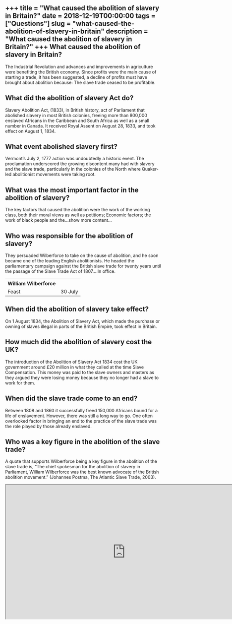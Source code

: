 +++
title = "What caused the abolition of slavery in Britain?"
date = 2018-12-19T00:00:00
tags = ["Questions"]
slug = "what-caused-the-abolition-of-slavery-in-britain"
description = "What caused the abolition of slavery in Britain?"
+++
What caused the abolition of slavery in Britain?
------------------------------------------------

The Industrial Revolution and advances and improvements in agriculture were benefiting the British economy. Since profits were the main cause of starting a trade, it has been suggested, a decline of profits must have brought about abolition because: The slave trade ceased to be profitable.

What did the abolition of slavery Act do?
-----------------------------------------

Slavery Abolition Act, (1833), in British history, act of Parliament that abolished slavery in most British colonies, freeing more than 800,000 enslaved Africans in the Caribbean and South Africa as well as a small number in Canada. It received Royal Assent on August 28, 1833, and took effect on August 1, 1834.

What event abolished slavery first?
-----------------------------------

Vermont’s July 2, 1777 action was undoubtedly a historic event. The proclamation underscored the growing discontent many had with slavery and the slave trade, particularly in the colonies of the North where Quaker-led abolitionist movements were taking root.

What was the most important factor in the abolition of slavery?
---------------------------------------------------------------

The key factors that caused the abolition were the work of the working class, both their moral views as well as petitions; Economic factors; the work of black people and the…show more content…

Who was responsible for the abolition of slavery?
-------------------------------------------------

They persuaded Wilberforce to take on the cause of abolition, and he soon became one of the leading English abolitionists. He headed the parliamentary campaign against the British slave trade for twenty years until the passage of the Slave Trade Act of 1807….In office.

<table><tr><th>William Wilberforce</th></tr><tr><td>Feast</td><td>30 July</td></tr></table>

When did the abolition of slavery take effect?
----------------------------------------------

On 1 August 1834, the Abolition of Slavery Act, which made the purchase or owning of slaves illegal in parts of the British Empire, took effect in Britain.

How much did the abolition of slavery cost the UK?
--------------------------------------------------

The introduction of the Abolition of Slavery Act 1834 cost the UK government around £20 million in what they called at the time Slave Compensation. This money was paid to the slave owners and masters as they argued they were losing money because they no longer had a slave to work for them.

When did the slave trade come to an end?
----------------------------------------

Between 1808 and 1860 it successfully freed 150,000 Africans bound for a life of enslavement. However, there was still a long way to go. One often overlooked factor in bringing an end to the practice of the slave trade was the role played by those already enslaved.

Who was a key figure in the abolition of the slave trade?
---------------------------------------------------------

A quote that supports Wilberforce being a key figure in the abolition of the slave trade is, “The chief spokesman for the abolition of slavery in Parliament, William Wilberforce was the best known advocate of the British abolition movement.” (Johannes Postma, The Atlantic Slave Trade, 2003).

<iframe allow="accelerometer; autoplay; clipboard-write; encrypted-media; gyroscope; picture-in-picture" allowfullscreen="" class="__youtube_prefs__  epyt-is-override  no-lazyload" data-no-lazy="1" data-origheight="433" data-origwidth="770" data-skipgform_ajax_framebjll="" height="433" id="_ytid_14285" loading="lazy" src="https://www.youtube.com/embed/HblWEryxxms?enablejsapi=1&autoplay=0&cc_load_policy=0&cc_lang_pref=&iv_load_policy=1&loop=0&modestbranding=0&rel=1&fs=1&playsinline=0&autohide=2&theme=dark&color=red&controls=1&" title="YouTube player" width="770"></iframe>